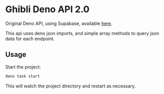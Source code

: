 # Ghibli Deno API 2.0

Original Deno API, using Supabase, available [here](https://github.com/fitzypop/ghibli.deno.dev).

This api uses deno json imports, and simple array methods to query json data for each endpoint.


## Usage

Start the project:

```sh
deno task start
```

This will watch the project directory and restart as necessary.
